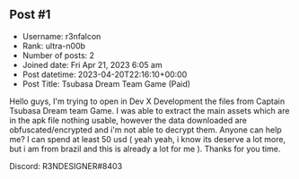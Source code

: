 ## Post #1
- Username: r3nfalcon
- Rank: ultra-n00b
- Number of posts: 2
- Joined date: Fri Apr 21, 2023 6:05 am
- Post datetime: 2023-04-20T22:16:10+00:00
- Post Title: Tsubasa Dream Team Game (Paid)

Hello guys,
I'm trying to open in Dev X Development the files from Captain Tsubasa Dream team Game.
I was able to extract the main assets which are in the apk file nothing usable, however the data downloaded are obfuscated/encrypted and i'm not able to decrypt them.
Anyone can help me? I can spend at least 50 usd  ( yeah yeah, i know its deserve a lot more, but i am from brazil and this is already a lot for me ).
Thanks for you time. 

Discord: R3NDESIGNER#8403
